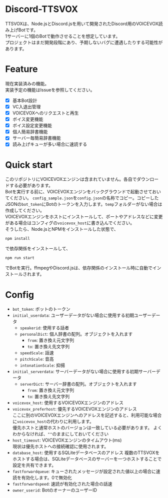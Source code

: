 # Discord-TTSVOX
TTSVOXは、Node.jsとDiscord.jsを用いて開発されたDiscord用のVOICEVOX読み上げBotです。   
1サーバーに1個のBotで動作させることを想定しています。   
プロジェクトはまだ開発段階にあり、予期しないバグに遭遇したりする可能性があります。

# Feature
現在実装済みの機能。   
実装予定の機能はIssueを参照してください。
- [x] 基本Bot設計
- [x] VC入退出管理
- [x] VOICEVOXへのリクエストと再生
- [x] ボイス変更機能
- [x] ボイス設定変更機能
- [x] 個人簡易辞書機能
- [x] サーバー毎簡易辞書機能
- [x] 読み上げキューが多い場合に速読する

# Quick start
このリポジトリにVOICEVOXエンジンは含まれていません。各自でダウンロードする必要があります。   
Botを実行する前に、VOICEVOXエンジンをバックグラウンドで起動させておいてください。
`config_sample.json`を`config.json`の名称でコピー。コピーしたJSONの`bot_token`にBotのトークンを入力します。`temp`フォルダーがない場合は作成してください。   
VOICEVOXエンジンをホストにインストールして、ポートやアドレスなどに変更がある場合はコンフィグの`voicevox_host`に書き込んでください。   
そうしたら、Node.jsとNPMをインストールした状態で、   
```
npm install
```
で依存関係をインストールして、   
```
npm run start
```
でBotを実行。ffmpegやDiscord.jsは、依存関係のインストール時に自動でインストールされます。

# Config
- `bot_token`: ボットのトークン
- `initial_userdata`: ユーザーデータがない場合に使用する初期ユーザーデータ
    - `speakerid`: 使用する話者
    - `personalDict`: 個人辞書の配列。オブジェクトを入れます
        - `from`: 置き換え元文字列
        - `to`: 置き換え先文字列
    - `speedScale`: 話速
    - `pitchScale`: 音高
    - `intonationScale`: 抑揚
- `initial_serverdata`: サーバーデータがない場合に使用する初期サーバーデータ
    - `serverDict`: サーバー辞書の配列。オブジェクトを入れます
        - `from`: 置き換え元文字列
        - `to`: 置き換え先文字列
- `voicevox_host`: 使用するVOICEVOXエンジンのアドレス
- `voicevox_preferhost`: 優先するVOICEVOXエンジンのアドレス    
ここに別のVOICEVOXエンジンへのアドレスを記述すると、利用可能な場合に`voicevox_host`の代わりに利用します。    
優先ホストと通常ホストのバージョンは一致している必要があります。
よくわからなければ、`""`のままにしておいてください
- `host_timeout`: VOICEVOXエンジンのタイムアウト(ms)    
現状は優先ホストへの接続確認に使用されます。
- `database_host`: 使用するSQLiteデータベースのアドレス
複数のTTSVOXをホストする場合は、SQLiteデータベースのサーバーを一つホストすることで設定を共有できます。
- `fastforwardqueue`: キューされたメッセージが設定された値以上の場合に速読を有効化します。0で無効化
- `fastforwardspeed`: 速読が有効化された場合の話速
- `owner_userid`: BotのオーナーのユーザーID

